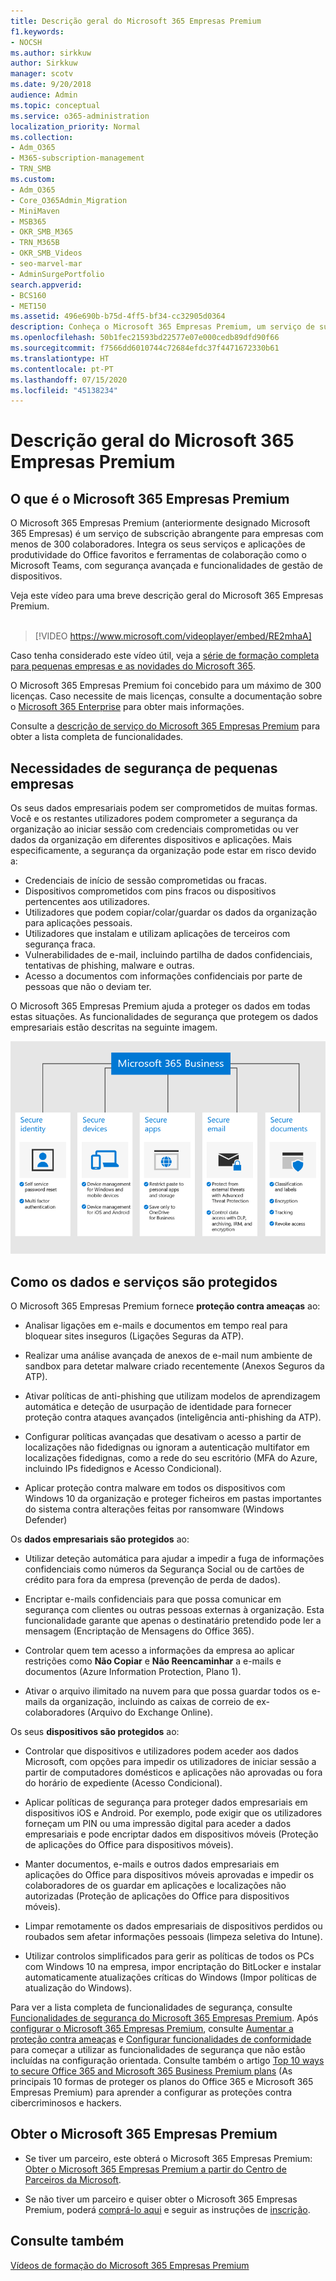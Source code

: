 ```yaml
---
title: Descrição geral do Microsoft 365 Empresas Premium
f1.keywords:
- NOCSH
ms.author: sirkkuw
author: Sirkkuw
manager: scotv
ms.date: 9/20/2018
audience: Admin
ms.topic: conceptual
ms.service: o365-administration
localization_priority: Normal
ms.collection:
- Adm_O365
- M365-subscription-management
- TRN_SMB
ms.custom:
- Adm_O365
- Core_O365Admin_Migration
- MiniMaven
- MSB365
- OKR_SMB_M365
- TRN_M365B
- OKR_SMB_Videos
- seo-marvel-mar
- AdminSurgePortfolio
search.appverid:
- BCS160
- MET150
ms.assetid: 496e690b-b75d-4ff5-bf34-cc32905d0364
description: Conheça o Microsoft 365 Empresas Premium, um serviço de subscrição que inclui aplicações de produtividade do Office e proteção avançada contra ciberameaças para empresas.
ms.openlocfilehash: 50b1fec21593bd22577e07e000cedb89dfd90f66
ms.sourcegitcommit: f7566dd6010744c72684efdc37f4471672330b61
ms.translationtype: HT
ms.contentlocale: pt-PT
ms.lasthandoff: 07/15/2020
ms.locfileid: "45138234"
---
```

# <a name="overview-of-microsoft-365-business-premium"></a>Descrição geral do Microsoft 365 Empresas Premium

## <a name="what-is-microsoft-365-business-premium"></a>O que é o Microsoft 365 Empresas Premium

O Microsoft 365 Empresas Premium (anteriormente designado Microsoft 365 Empresas) é um serviço de subscrição abrangente para empresas com menos de 300 colaboradores. Integra os seus serviços e aplicações de produtividade do Office favoritos e ferramentas de colaboração como o Microsoft Teams, com segurança avançada e funcionalidades de gestão de dispositivos.

Veja este vídeo para uma breve descrição geral do Microsoft 365 Empresas Premium.<br><br>

> [!VIDEO https://www.microsoft.com/videoplayer/embed/RE2mhaA] 
  
Caso tenha considerado este vídeo útil, veja a [série de formação completa para pequenas empresas e as novidades do Microsoft 365](https://support.microsoft.com/office/6ab4bbcd-79cf-4000-a0bd-d42ce4d12816). 

O Microsoft 365 Empresas Premium foi concebido para um máximo de 300 licenças. Caso necessite de mais licenças, consulte a documentação sobre o [Microsoft 365 Enterprise](https://go.microsoft.com/fwlink/p/?linkid=860986) para obter mais informações.

Consulte a [descrição de serviço do Microsoft 365 Empresas Premium](https://docs.microsoft.com/office365/servicedescriptions/microsoft-365-service-descriptions/microsoft-365-business-service-description) para obter a lista completa de funcionalidades.
  
## <a name="small-business-security-needs"></a>Necessidades de segurança de pequenas empresas

Os seus dados empresariais podem ser comprometidos de muitas formas. Você e os restantes utilizadores podem comprometer a segurança da organização ao iniciar sessão com credenciais comprometidas ou ver dados da organização em diferentes dispositivos e aplicações. Mais especificamente, a segurança da organização pode estar em risco devido a:

- Credenciais de início de sessão comprometidas ou fracas.
- Dispositivos comprometidos com pins fracos ou dispositivos pertencentes aos utilizadores.
- Utilizadores que podem copiar/colar/guardar os dados da organização para aplicações pessoais.
- Utilizadores que instalam e utilizam aplicações de terceiros com segurança fraca.
- Vulnerabilidades de e-mail, incluindo partilha de dados confidenciais, tentativas de phishing, malware e outras.
- Acesso a documentos com informações confidenciais por parte de pessoas que não o deviam ter.

O Microsoft 365 Empresas Premium ajuda a proteger os dados em todas estas situações. As funcionalidades de segurança que protegem os dados empresariais estão descritas na seguinte imagem.

![Uma imagem que mostra como o M365E protege as empresas.](../media/m365businessvalueadd.png)

## <a name="how-your-data-and-devices-are-protected"></a>Como os dados e serviços são protegidos

O Microsoft 365 Empresas Premium fornece **proteção contra ameaças** ao:

- Analisar ligações em e-mails e documentos em tempo real para bloquear sites inseguros (Ligações Seguras da ATP).

- Realizar uma análise avançada de anexos de e-mail num ambiente de sandbox para detetar malware criado recentemente (Anexos Seguros da ATP). 

- Ativar políticas de anti-phishing que utilizam modelos de aprendizagem automática e deteção de usurpação de identidade para fornecer proteção contra ataques avançados (inteligência anti-phishing da ATP). 

- Configurar políticas avançadas que desativam o acesso a partir de localizações não fidedignas ou ignoram a autenticação multifator em localizações fidedignas, como a rede do seu escritório (MFA do Azure, incluindo IPs fidedignos e Acesso Condicional). 

- Aplicar proteção contra malware em todos os dispositivos com Windows 10 da organização e proteger ficheiros em pastas importantes do sistema contra alterações feitas por ransomware (Windows Defender)

Os **dados empresariais são protegidos** ao:

- Utilizar deteção automática para ajudar a impedir a fuga de informações confidenciais como números da Segurança Social ou de cartões de crédito para fora da empresa (prevenção de perda de dados). 

- Encriptar e-mails confidenciais para que possa comunicar em segurança com clientes ou outras pessoas externas à organização. Esta funcionalidade garante que apenas o destinatário pretendido pode ler a mensagem (Encriptação de Mensagens do Office 365).

- Controlar quem tem acesso a informações da empresa ao aplicar restrições como **Não Copiar** e **Não Reencaminhar** a e-mails e documentos (Azure Information Protection, Plano 1).

- Ativar o arquivo ilimitado na nuvem para que possa guardar todos os e-mails da organização, incluindo as caixas de correio de ex-colaboradores (Arquivo do Exchange Online).

Os seus **dispositivos são protegidos** ao:

- Controlar que dispositivos e utilizadores podem aceder aos dados Microsoft, com opções para impedir os utilizadores de iniciar sessão a partir de computadores domésticos e aplicações não aprovadas ou fora do horário de expediente (Acesso Condicional).

- Aplicar políticas de segurança para proteger dados empresariais em dispositivos iOS e Android. Por exemplo, pode exigir que os utilizadores forneçam um PIN ou uma impressão digital para aceder a dados empresariais e pode encriptar dados em dispositivos móveis (Proteção de aplicações do Office para dispositivos móveis).

- Manter documentos, e-mails e outros dados empresariais em aplicações do Office para dispositivos móveis aprovadas e impedir os colaboradores de os guardar em aplicações e localizações não autorizadas (Proteção de aplicações do Office para dispositivos móveis).

- Limpar remotamente os dados empresariais de dispositivos perdidos ou roubados sem afetar informações pessoais (limpeza seletiva do Intune).

- Utilizar controlos simplificados para gerir as políticas de todos os PCs com Windows 10 na empresa, impor encriptação do BitLocker e instalar automaticamente atualizações críticas do Windows (Impor políticas de atualização do Windows).

Para ver a lista completa de funcionalidades de segurança, consulte [Funcionalidades de segurança do Microsoft 365 Empresas Premium](security-features.md). Após [configurar o Microsoft 365 Empresas Premium](set-up.md), consulte [Aumentar a proteção contra ameaças](increase-threat-protection.md) e [Configurar funcionalidades de conformidade](set-up-compliance.md) para começar a utilizar as funcionalidades de segurança que não estão incluídas na configuração orientada. Consulte também o artigo [Top 10 ways to secure Office 365 and Microsoft 365 Business Premium plans](https://docs.microsoft.com/office365/admin/security-and-compliance/secure-your-business-data) (As principais 10 formas de proteger os planos do Office 365 e Microsoft 365 Empresas Premium) para aprender a configurar as proteções contra cibercriminosos e hackers.

## <a name="get-microsoft-365-business-premium"></a>Obter o Microsoft 365 Empresas Premium

- Se tiver um parceiro, este obterá o Microsoft 365 Empresas Premium: [Obter o Microsoft 365 Empresas Premium a partir do Centro de Parceiros da Microsoft](get-microsoft-365-business.md).

- Se não tiver um parceiro e quiser obter o Microsoft 365 Empresas Premium, poderá [comprá-lo aqui](https://www.microsoft.com/microsoft-365/business) e seguir as instruções de [inscrição](sign-up.md).

## <a name="see-also"></a>Consulte também

[Vídeos de formação do Microsoft 365 Empresas Premium](https://support.microsoft.com/office/6ab4bbcd-79cf-4000-a0bd-d42ce4d12816)
